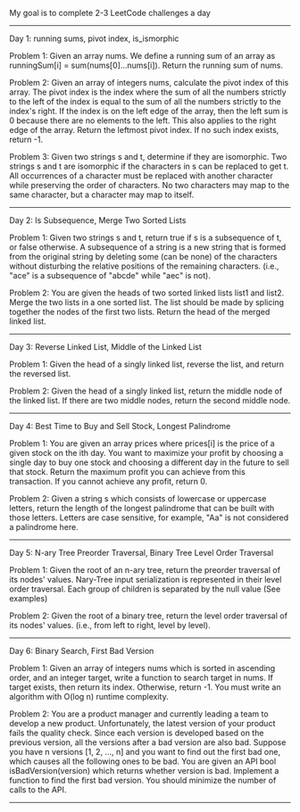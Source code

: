 My goal is to complete 2-3 LeetCode challenges a day 

------------------------------------------------------------------------------------------------------------------------------------------------------------------
Day 1: running sums, pivot index, is_ismorphic 

Problem 1: Given an array nums. We define a running sum of an array as runningSum[i] = sum(nums[0]…nums[i]).
           Return the running sum of nums.

Problem 2: Given an array of integers nums, calculate the pivot index of this array.
           The pivot index is the index where the sum of all the numbers strictly to the left of the index is equal to the sum of all the numbers strictly to the index's right.
           If the index is on the left edge of the array, then the left sum is 0 because there are no elements to the left. This also applies to the right edge of the array.
           Return the leftmost pivot index. If no such index exists, return -1.

Problem 3: Given two strings s and t, determine if they are isomorphic.
           Two strings s and t are isomorphic if the characters in s can be replaced to get t.
           All occurrences of a character must be replaced with another character while preserving the order of characters. No two characters may map to the same character, but a character may map to itself.

-------------------------------------------------------------------------------------------------------------------------------------------------------------------
Day 2: Is Subsequence, Merge Two Sorted Lists

Problem 1: Given two strings s and t, return true if s is a subsequence of t, or false otherwise.
           A subsequence of a string is a new string that is formed from the original string by deleting some (can be none) of the characters without disturbing the relative positions of the remaining characters. (i.e., "ace" is a subsequence of "abcde" while "aec" is not).

Problem 2: You are given the heads of two sorted linked lists list1 and list2.
           Merge the two lists in a one sorted list. The list should be made by splicing together the nodes of the first two lists.
           Return the head of the merged linked list.

-------------------------------------------------------------------------------------------------------------------------------------------------------------------
Day 3: Reverse Linked List, Middle of the Linked List

Problem 1: Given the head of a singly linked list, reverse the list, and return the reversed list.

Problem 2: Given the head of a singly linked list, return the middle node of the linked list.
           If there are two middle nodes, return the second middle node.

-------------------------------------------------------------------------------------------------------------------------------------------------------------------
Day 4: Best Time to Buy and Sell Stock, Longest Palindrome

Problem 1: You are given an array prices where prices[i] is the price of a given stock on the ith day.
           You want to maximize your profit by choosing a single day to buy one stock and choosing a different day in the future to sell that stock.
           Return the maximum profit you can achieve from this transaction. If you cannot achieve any profit, return 0.

Problem 2: Given a string s which consists of lowercase or uppercase letters, return the length of the longest palindrome that can be built with
           those letters.
           Letters are case sensitive, for example, "Aa" is not considered a palindrome here.

-------------------------------------------------------------------------------------------------------------------------------------------------------------------
Day 5: N-ary Tree Preorder Traversal, Binary Tree Level Order Traversal

Problem 1: Given the root of an n-ary tree, return the preorder traversal of its nodes' values.
           Nary-Tree input serialization is represented in their level order traversal. Each group of children is separated by the null value (See examples)

Problem 2: Given the root of a binary tree, return the level order traversal of its nodes' values. (i.e., from left to right, level by level).

-------------------------------------------------------------------------------------------------------------------------------------------------------------------

Day 6: Binary Search, First Bad Version 

Problem 1: Given an array of integers nums which is sorted in ascending order, and an integer target, write a function to search target in nums.
           If target exists, then return its index. Otherwise, return -1.
           You must write an algorithm with O(log n) runtime complexity.

Problem 2: You are a product manager and currently leading a team to develop a new product. Unfortunately, the latest version of your product
           fails the quality check. Since each version is developed based on the previous version, all the versions after a bad version are also bad.
           Suppose you have n versions [1, 2, ..., n] and you want to find out the first bad one, which causes all the following ones to be bad.
           You are given an API bool isBadVersion(version) which returns whether version is bad. Implement a function to find the first bad version. You should minimize the number of calls to the API.

-------------------------------------------------------------------------------------------------------------------------------------------------------------------

